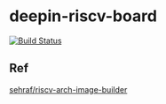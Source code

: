 # deepin-riscv-board

[![Build 
Status](https://api.cirrus-ci.com/github/deepin-community/deepin-riscv-board.svg)](https://cirrus-ci.com/github/deepin-community/deepin-riscv-board)


## Ref
[sehraf/riscv-arch-image-builder](https://github.com/sehraf/riscv-arch-image-builder)
